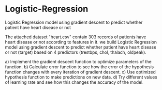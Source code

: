# Logistic-Regression
Logistic Regression model using gradient descent to predict whether patient have heart disease or not

The attached dataset "heart.csv" contain 303 records of patients have heart disease or not according to features in it.
we build Logistic Regression model using gradient descent to predict whether patient have heart disease or not (target) based on 4 predictors (trestbps, chol, thalach, oldpeak).

a) Implement the gradient descent function to optimize parameters of the function.
b) Calculate error function to see how the error of the hypothesis function changes with every iteration of gradient descent.
c) Use optimized hypothesis function to make predictions on new data.
d) Try different values of learning rate and see how this changes the accuracy of the model.
